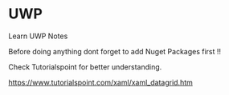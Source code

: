 # UWP
Learn UWP Notes

Before doing anything dont forget to add Nuget Packages first !!

Check Tutorialspoint for better understanding.

https://www.tutorialspoint.com/xaml/xaml_datagrid.htm
